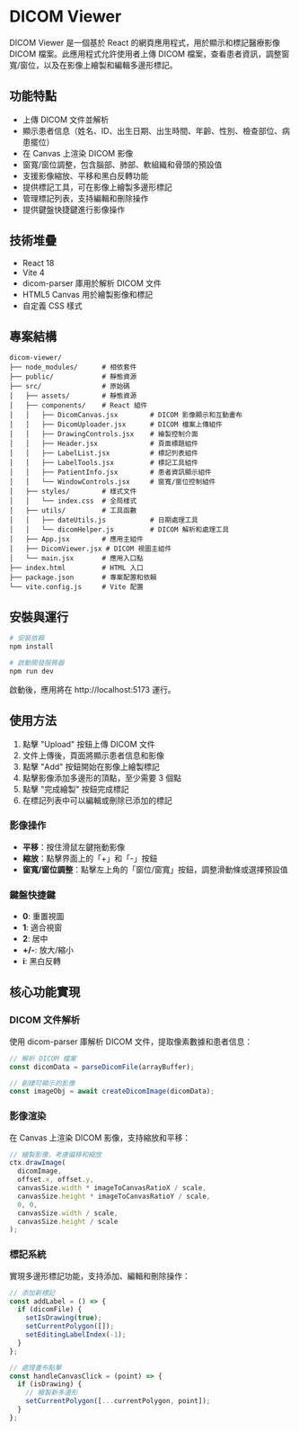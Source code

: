 # DICOM Viewer

DICOM Viewer 是一個基於 React 的網頁應用程式，用於顯示和標記醫療影像 DICOM 檔案。此應用程式允許使用者上傳 DICOM 檔案，查看患者資訊，調整窗寬/窗位，以及在影像上繪製和編輯多邊形標記。

## 功能特點

- 上傳 DICOM 文件並解析
- 顯示患者信息（姓名、ID、出生日期、出生時間、年齡、性別、檢查部位、病患擺位）
- 在 Canvas 上渲染 DICOM 影像
- 窗寬/窗位調整，包含腦部、肺部、軟組織和骨頭的預設值
- 支援影像縮放、平移和黑白反轉功能
- 提供標記工具，可在影像上繪製多邊形標記
- 管理標記列表，支持編輯和刪除操作
- 提供鍵盤快捷鍵進行影像操作

## 技術堆疊

- React 18
- Vite 4
- dicom-parser 庫用於解析 DICOM 文件
- HTML5 Canvas 用於繪製影像和標記
- 自定義 CSS 樣式

## 專案結構

```
dicom-viewer/
├── node_modules/      # 相依套件
├── public/            # 靜態資源
├── src/               # 原始碼
│   ├── assets/        # 靜態資源
│   ├── components/    # React 組件
│   │   ├── DicomCanvas.jsx        # DICOM 影像顯示和互動畫布
│   │   ├── DicomUploader.jsx      # DICOM 檔案上傳組件
│   │   ├── DrawingControls.jsx    # 繪製控制介面
│   │   ├── Header.jsx             # 頁面標題組件
│   │   ├── LabelList.jsx          # 標記列表組件
│   │   ├── LabelTools.jsx         # 標記工具組件
│   │   ├── PatientInfo.jsx        # 患者資訊顯示組件
│   │   └── WindowControls.jsx     # 窗寬/窗位控制組件
│   ├── styles/        # 樣式文件
│   │   └── index.css  # 全局樣式
│   ├── utils/         # 工具函數
│   │   ├── dateUtils.js           # 日期處理工具
│   │   └── dicomHelper.js         # DICOM 解析和處理工具
│   ├── App.jsx        # 應用主組件
│   ├── DicomViewer.jsx # DICOM 視圖主組件
│   └── main.jsx       # 應用入口點
├── index.html         # HTML 入口
├── package.json       # 專案配置和依賴
└── vite.config.js     # Vite 配置
```

## 安裝與運行

```bash
# 安裝依賴
npm install

# 啟動開發服務器
npm run dev
```

啟動後，應用將在 http://localhost:5173 運行。

## 使用方法

1. 點擊 "Upload" 按鈕上傳 DICOM 文件
2. 文件上傳後，頁面將顯示患者信息和影像
3. 點擊 "Add" 按鈕開始在影像上繪製標記
4. 點擊影像添加多邊形的頂點，至少需要 3 個點
5. 點擊 "完成繪製" 按鈕完成標記
6. 在標記列表中可以編輯或刪除已添加的標記

### 影像操作

- **平移**：按住滑鼠左鍵拖動影像
- **縮放**：點擊界面上的「+」和「-」按鈕
- **窗寬/窗位調整**：點擊左上角的「窗位/窗寬」按鈕，調整滑動條或選擇預設值

### 鍵盤快捷鍵

- **0**: 重置視圖
- **1**: 適合視窗
- **2**: 居中
- **+/-**: 放大/縮小
- **i**: 黑白反轉

## 核心功能實現

### DICOM 文件解析
使用 dicom-parser 庫解析 DICOM 文件，提取像素數據和患者信息：

```javascript
// 解析 DICOM 檔案
const dicomData = parseDicomFile(arrayBuffer);

// 創建可顯示的影像
const imageObj = await createDicomImage(dicomData);
```

### 影像渲染
在 Canvas 上渲染 DICOM 影像，支持縮放和平移：

```javascript
// 繪製影像，考慮偏移和縮放
ctx.drawImage(
  dicomImage, 
  offset.x, offset.y, 
  canvasSize.width * imageToCanvasRatioX / scale, 
  canvasSize.height * imageToCanvasRatioY / scale,
  0, 0, 
  canvasSize.width / scale, 
  canvasSize.height / scale
);
```

### 標記系統
實現多邊形標記功能，支持添加、編輯和刪除操作：

```javascript
// 添加新標記
const addLabel = () => {
  if (dicomFile) {
    setIsDrawing(true);
    setCurrentPolygon([]);
    setEditingLabelIndex(-1);
  }
};

// 處理畫布點擊
const handleCanvasClick = (point) => {
  if (isDrawing) {
    // 繪製新多邊形
    setCurrentPolygon([...currentPolygon, point]);
  }
};
```

